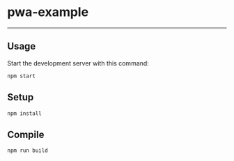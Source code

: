 # pwa-example
---

Usage
---

Start the development server with this command:

```
npm start
```

Setup
---

```
npm install
```

Compile
---

```
npm run build
```
